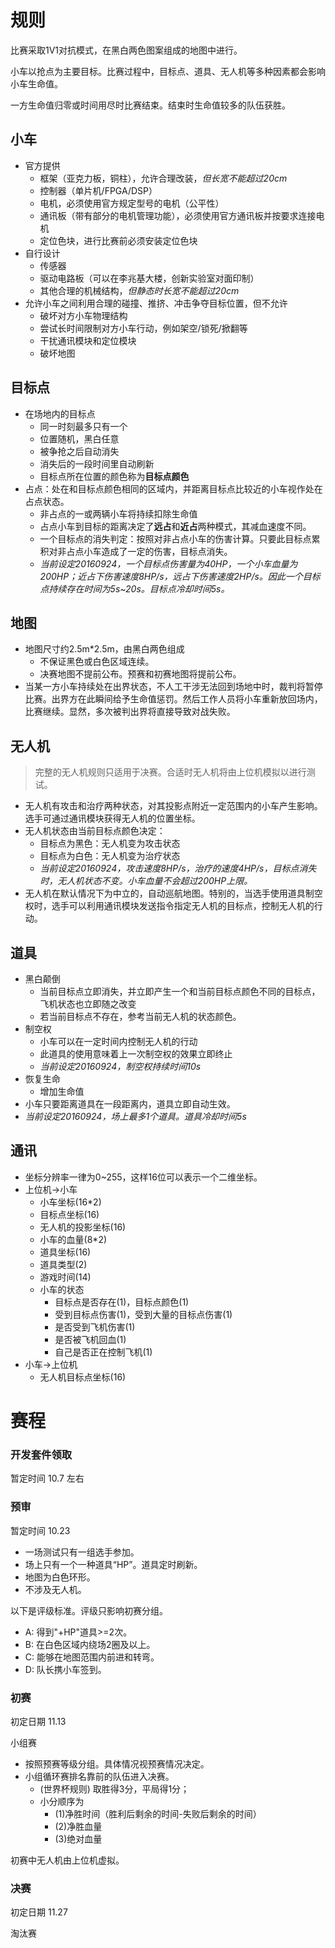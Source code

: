 # 规则

比赛采取1V1对抗模式，在黑白两色图案组成的地图中进行。

小车以抢点为主要目标。比赛过程中，目标点、道具、无人机等多种因素都会影响小车生命值。

一方生命值归零或时间用尽时比赛结束。结束时生命值较多的队伍获胜。

## 小车

- 官方提供
    - 框架（亚克力板，铜柱），允许合理改装，*但长宽不能超过20cm*
    - 控制器（单片机/FPGA/DSP）
    - 电机，必须使用官方规定型号的电机（公平性）
    - 通讯板（带有部分的电机管理功能），必须使用官方通讯板并按要求连接电机
    - 定位色块，进行比赛前必须安装定位色块
- 自行设计
    - 传感器
    - 驱动电路板（可以在李兆基大楼，创新实验室对面印制）
    - 其他合理的机械结构，*但静态时长宽不能超过20cm*
- 允许小车之间利用合理的碰撞、推挤、冲击争夺目标位置，但不允许
    - 破坏对方小车物理结构
    - 尝试长时间限制对方小车行动，例如架空/锁死/掀翻等
    - 干扰通讯模块和定位模块
    - 破坏地图

## 目标点

- 在场地内的目标点
    - 同一时刻最多只有一个
    - 位置随机，黑白任意
    - 被争抢之后自动消失
    - 消失后的一段时间里自动刷新
    - 目标点所在位置的颜色称为**目标点颜色**
- 占点：处在和目标点颜色相同的区域内，并距离目标点比较近的小车视作处在占点状态。
    - 非占点的一或两辆小车将持续扣除生命值
    - 占点小车到目标的距离决定了**远占**和**近占**两种模式，其减血速度不同。
    - 一个目标点的消失判定：按照对非占点小车的伤害计算。只要此目标点累积对非占点小车造成了一定的伤害，目标点消失。
    - *当前设定20160924，一个目标点伤害量为40HP，一个小车血量为200HP；近占下伤害速度8HP/s，远占下伤害速度2HP/s。因此一个目标点持续存在时间为5s~20s。目标点冷却时间5s。*

## 地图

- 地图尺寸约2.5m*2.5m，由黑白两色组成
    - 不保证黑色或白色区域连续。
    - 决赛地图不提前公布。预赛和初赛地图将提前公布。
- 当某一方小车持续处在出界状态，不人工干涉无法回到场地中时，裁判将暂停比赛。出界方在此瞬间给予生命值惩罚。然后工作人员将小车重新放回场内，比赛继续。显然，多次被判出界将直接导致对战失败。

## 无人机

> 完整的无人机规则只适用于决赛。合适时无人机将由上位机模拟以进行测试。

- 无人机有攻击和治疗两种状态，对其投影点附近一定范围内的小车产生影响。选手可通过通讯模块获得无人机的位置坐标。
- 无人机状态由当前目标点颜色决定：
    - 目标点为黑色：无人机变为攻击状态 
    - 目标点为白色：无人机变为治疗状态 
    - *当前设定20160924，攻击速度8HP/s，治疗的速度4HP/s，目标点消失时，无人机状态不变。小车血量不会超过200HP上限。*
- 无人机在默认情况下为中立的，自动巡航地图。特别的，当选手使用道具制空权时，选手可以利用通讯模块发送指令指定无人机的目标点，控制无人机的行动。

## 道具

- 黑白颠倒
    - 当前目标点立即消失，并立即产生一个和当前目标点颜色不同的目标点，飞机状态也立即随之改变
    - 若当前目标点不存在，参考当前无人机的状态颜色。
- 制空权
    - 小车可以在一定时间内控制无人机的行动 
    - 此道具的使用意味着上一次制空权的效果立即终止
    - *当前设定20160924，制空权持续时间10s*
- 恢复生命
    - 增加生命值
- 小车只要距离道具在一段距离内，道具立即自动生效。
- *当前设定20160924，场上最多1个道具。道具冷却时间5s*

## 通讯

- 坐标分辨率一律为0~255，这样16位可以表示一个二维坐标。
- 上位机->小车
    - 小车坐标(16*2)
    - 目标点坐标(16)
    - 无人机的投影坐标(16)
    - 小车的血量(8*2)
    - 道具坐标(16)
    - 道具类型(2)
    - 游戏时间(14)
    - 小车的状态
        - 目标点是否存在(1)，目标点颜色(1)
        - 受到目标点伤害(1)，受到大量的目标点伤害(1)
        - 是否受到飞机伤害(1)
        - 是否被飞机回血(1)
        - 自己是否正在控制飞机(1)
- 小车->上位机
    - 无人机目标点坐标(16)

# 赛程

### 开发套件领取

暂定时间 10.7 左右

### 预审

暂定时间 10.23

- 一场测试只有一组选手参加。
- 场上只有一个一种道具“HP”。道具定时刷新。
- 地图为白色环形。
- 不涉及无人机。

以下是评级标准。评级只影响初赛分组。

- A: 得到"+HP"道具>=2次。
- B: 在白色区域内绕场2圈及以上。
- C: 能够在地图范围内前进和转弯。
- D: 队长携小车签到。

### 初赛

初定日期 11.13

小组赛

- 按照预赛等级分组。具体情况视预赛情况决定。
- 小组循环赛排名靠前的队伍进入决赛。
    - (世界杯规则) 取胜得3分，平局得1分；
    - 小分顺序为 
        - (1)净胜时间（胜利后剩余的时间-失败后剩余的时间）
        - (2)净胜血量
        - (3)绝对血量

初赛中无人机由上位机虚拟。

### 决赛

初定日期 11.27

淘汰赛